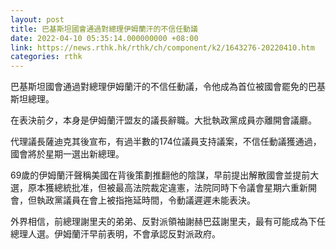 ```yaml
---
layout: post
title: 巴基斯坦國會通過對總理伊姆蘭汗的不信任動議
date: 2022-04-10 05:35:14.000000000 +08:00
link: https://news.rthk.hk/rthk/ch/component/k2/1643276-20220410.htm
categories: rthk
---
```


巴基斯坦國會通過對總理伊姆蘭汗的不信任動議，令他成為首位被國會罷免的巴基斯坦總理。

在表決前夕，本身是伊姆蘭汗盟友的議長辭職。大批執政黨成員亦離開會議廳。

代理議長薩迪克其後宣布，有過半數的174位議員支持議案，不信任動議獲通過，國會將於星期一選出新總理。

69歲的伊姆蘭汗聲稱美國在背後策劃推翻他的陰謀，早前提出解散國會並提前大選，原本獲總統批准，但被最高法院裁定違憲，法院同時下令議會星期六重新開會，但執政黨議員在會上被指拖延時間，令動議遲遲未能表決。

外界相信，前總理謝里夫的弟弟、反對派領袖謝赫巴茲謝里夫，最有可能成為下任總理人選。伊姆蘭汗早前表明，不會承認反對派政府。
